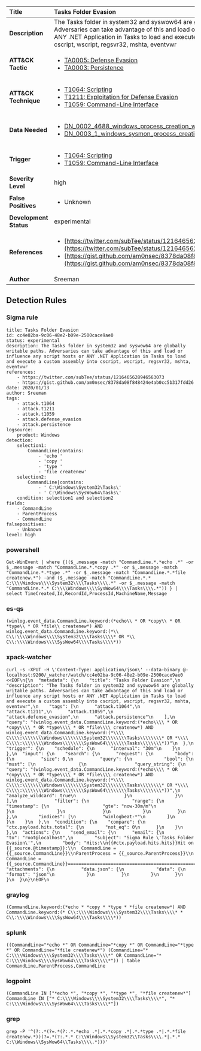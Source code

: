 | Title                    | Tasks Folder Evasion       |
|:-------------------------|:------------------|
| **Description**          | The Tasks folder in system32 and syswow64 are globally writable paths. Adversaries can take advantage of this and load or influence any script hosts or ANY .NET Application in Tasks to load and execute a custom assembly into cscript, wscript, regsvr32, mshta, eventvwr |
| **ATT&amp;CK Tactic**    |  <ul><li>[TA0005: Defense Evasion](https://attack.mitre.org/tactics/TA0005)</li><li>[TA0003: Persistence](https://attack.mitre.org/tactics/TA0003)</li></ul>  |
| **ATT&amp;CK Technique** | <ul><li>[T1064: Scripting](https://attack.mitre.org/techniques/T1064)</li><li>[T1211: Exploitation for Defense Evasion](https://attack.mitre.org/techniques/T1211)</li><li>[T1059: Command-Line Interface](https://attack.mitre.org/techniques/T1059)</li></ul>  |
| **Data Needed**          | <ul><li>[DN_0002_4688_windows_process_creation_with_commandline](../Data_Needed/DN_0002_4688_windows_process_creation_with_commandline.md)</li><li>[DN_0003_1_windows_sysmon_process_creation](../Data_Needed/DN_0003_1_windows_sysmon_process_creation.md)</li></ul>  |
| **Trigger**              | <ul><li>[T1064: Scripting](../Triggers/T1064.md)</li><li>[T1059: Command-Line Interface](../Triggers/T1059.md)</li></ul>  |
| **Severity Level**       | high |
| **False Positives**      | <ul><li>Unknown</li></ul>  |
| **Development Status**   | experimental |
| **References**           | <ul><li>[https://twitter.com/subTee/status/1216465628946563073](https://twitter.com/subTee/status/1216465628946563073)</li><li>[https://gist.github.com/am0nsec/8378da08f848424e4ab0cc5b317fdd26](https://gist.github.com/am0nsec/8378da08f848424e4ab0cc5b317fdd26)</li></ul>  |
| **Author**               | Sreeman |


## Detection Rules

### Sigma rule

```
title: Tasks Folder Evasion
id: cc4e02ba-9c06-48e2-b09e-2500cace9ae0
status: experimental
description: The Tasks folder in system32 and syswow64 are globally writable paths. Adversaries can take advantage of this and load or influence any script hosts or ANY .NET Application in Tasks to load and execute a custom assembly into cscript, wscript, regsvr32, mshta, eventvwr 
references: 
    - https://twitter.com/subTee/status/1216465628946563073
    - https://gist.github.com/am0nsec/8378da08f848424e4ab0cc5b317fdd26
date: 2020/01/13
author: Sreeman
tags:
    - attack.t1064
    - attack.t1211
    - attack.t1059
    - attack.defense_evasion
    - attack.persistence
logsource:
    product: Windows
detection:
    selection1:
        CommandLine|contains:
            - 'echo '
            - 'copy '
            - 'type '
            - 'file createnew'
    selection2:
        CommandLine|contains:
            - ' C:\Windows\System32\Tasks\'
            - ' C:\Windows\SysWow64\Tasks\'
    condition: selection1 and selection2
fields:
    - CommandLine
    - ParentProcess
    - CommandLine
falsepositives:
    - Unknown
level: high

```





### powershell
    
```
Get-WinEvent | where {(($_.message -match "CommandLine.*.*echo .*" -or $_.message -match "CommandLine.*.*copy .*" -or $_.message -match "CommandLine.*.*type .*" -or $_.message -match "CommandLine.*.*file createnew.*") -and ($_.message -match "CommandLine.*.* C:\\\\Windows\\\\System32\\\\Tasks\\\\.*" -or $_.message -match "CommandLine.*.* C:\\\\Windows\\\\SysWow64\\\\Tasks\\\\.*")) } | select TimeCreated,Id,RecordId,ProcessId,MachineName,Message
```


### es-qs
    
```
(winlog.event_data.CommandLine.keyword:(*echo\\ * OR *copy\\ * OR *type\\ * OR *file\\ createnew*) AND winlog.event_data.CommandLine.keyword:(*\\ C\\:\\\\Windows\\\\System32\\\\Tasks\\\\* OR *\\ C\\:\\\\Windows\\\\SysWow64\\\\Tasks\\\\*))
```


### xpack-watcher
    
```
curl -s -XPUT -H \'Content-Type: application/json\' --data-binary @- localhost:9200/_watcher/watch/cc4e02ba-9c06-48e2-b09e-2500cace9ae0 <<EOF\n{\n  "metadata": {\n    "title": "Tasks Folder Evasion",\n    "description": "The Tasks folder in system32 and syswow64 are globally writable paths. Adversaries can take advantage of this and load or influence any script hosts or ANY .NET Application in Tasks to load and execute a custom assembly into cscript, wscript, regsvr32, mshta, eventvwr",\n    "tags": [\n      "attack.t1064",\n      "attack.t1211",\n      "attack.t1059",\n      "attack.defense_evasion",\n      "attack.persistence"\n    ],\n    "query": "(winlog.event_data.CommandLine.keyword:(*echo\\\\ * OR *copy\\\\ * OR *type\\\\ * OR *file\\\\ createnew*) AND winlog.event_data.CommandLine.keyword:(*\\\\ C\\\\:\\\\\\\\Windows\\\\\\\\System32\\\\\\\\Tasks\\\\\\\\* OR *\\\\ C\\\\:\\\\\\\\Windows\\\\\\\\SysWow64\\\\\\\\Tasks\\\\\\\\*))"\n  },\n  "trigger": {\n    "schedule": {\n      "interval": "30m"\n    }\n  },\n  "input": {\n    "search": {\n      "request": {\n        "body": {\n          "size": 0,\n          "query": {\n            "bool": {\n              "must": [\n                {\n                  "query_string": {\n                    "query": "(winlog.event_data.CommandLine.keyword:(*echo\\\\ * OR *copy\\\\ * OR *type\\\\ * OR *file\\\\ createnew*) AND winlog.event_data.CommandLine.keyword:(*\\\\ C\\\\:\\\\\\\\Windows\\\\\\\\System32\\\\\\\\Tasks\\\\\\\\* OR *\\\\ C\\\\:\\\\\\\\Windows\\\\\\\\SysWow64\\\\\\\\Tasks\\\\\\\\*))",\n                    "analyze_wildcard": true\n                  }\n                }\n              ],\n              "filter": {\n                "range": {\n                  "timestamp": {\n                    "gte": "now-30m/m"\n                  }\n                }\n              }\n            }\n          }\n        },\n        "indices": [\n          "winlogbeat-*"\n        ]\n      }\n    }\n  },\n  "condition": {\n    "compare": {\n      "ctx.payload.hits.total": {\n        "not_eq": 0\n      }\n    }\n  },\n  "actions": {\n    "send_email": {\n      "email": {\n        "to": "root@localhost",\n        "subject": "Sigma Rule \'Tasks Folder Evasion\'",\n        "body": "Hits:\\n{{#ctx.payload.hits.hits}}Hit on {{_source.@timestamp}}:\\n  CommandLine = {{_source.CommandLine}}\\nParentProcess = {{_source.ParentProcess}}\\n  CommandLine = {{_source.CommandLine}}================================================================================\\n{{/ctx.payload.hits.hits}}",\n        "attachments": {\n          "data.json": {\n            "data": {\n              "format": "json"\n            }\n          }\n        }\n      }\n    }\n  }\n}\nEOF\n
```


### graylog
    
```
(CommandLine.keyword:(*echo * *copy * *type * *file createnew*) AND CommandLine.keyword:(* C\\:\\\\Windows\\\\System32\\\\Tasks\\\\* * C\\:\\\\Windows\\\\SysWow64\\\\Tasks\\\\*))
```


### splunk
    
```
((CommandLine="*echo *" OR CommandLine="*copy *" OR CommandLine="*type *" OR CommandLine="*file createnew*") (CommandLine="* C:\\\\Windows\\\\System32\\\\Tasks\\\\*" OR CommandLine="* C:\\\\Windows\\\\SysWow64\\\\Tasks\\\\*")) | table CommandLine,ParentProcess,CommandLine
```


### logpoint
    
```
(CommandLine IN ["*echo *", "*copy *", "*type *", "*file createnew*"] CommandLine IN ["* C:\\\\Windows\\\\System32\\\\Tasks\\\\*", "* C:\\\\Windows\\\\SysWow64\\\\Tasks\\\\*"])
```


### grep
    
```
grep -P '^(?:.*(?=.*(?:.*.*echo .*|.*.*copy .*|.*.*type .*|.*.*file createnew.*))(?=.*(?:.*.* C:\\Windows\\System32\\Tasks\\\\.*|.*.* C:\\Windows\\SysWow64\\Tasks\\\\.*)))'
```



